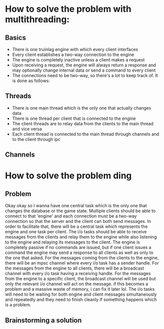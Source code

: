 # How to solve the problem with multithreading:

## Basics

- There is one truinlag engine with which every client interfaces
- Every client establishes a two-way connection to the engine
- The engine is completely inactive unless a client makes a request
- Upon receiving a request, the engine will always return a response and may optionally change internal data or send a command to every client
- The connections need to be two-way, so there's a lot to keep track of. It is done as follows:  

## Threads

- There is one main thread which is the only one that actually changes data
- There is one thread per client that is connected to the engine
- The client threads are to relay data from the clients to the main thread and vice versa
- Each client thread is connected to the main thread through channels and to the client through ipc

## Channels


# How to solve the problem ding

## Problem

Okay okay so
I wanna have one central task which is the only one that changes the database or the game state.
Multiple clients should be able to connect to that 'engine' and each connection must be a two-way connection so that the server and the client can both send messages.
In order to facilitate that, there will be a central task which represents the engine and one task per client.
The i/o tasks should be able to receive messages from the clients and relay them to the engine while also listening to the engine and relaying its messages to the client.
The engine is completely passive if no commands are issued, but if one client issues a command the engine may send a response to all clients as well as only to the one that asked.
For the messages coming from the clients to the engine, there will be an mpsc channel where every i/o task has a sender handle.
For the messages from the engine to all clients, there will be a broadcast channel with every i/o task having a receiving handle.
For the messages from the engine to a specific client, the broadcast channel will be used but only the relevant i/o channel will act on the message. if this becomes a problem and a massive waste of memory, i can fix it later lol.
The i/o tasks will need to be waiting for both engine and client messages simultaneously and repeatedly and they need to finish cleanly if something happens which is a problem.

## Brainstorming a solution


